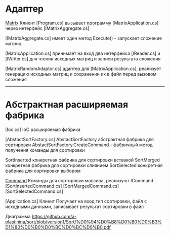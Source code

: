 # Адаптер

[Matrix](App/Matrix)
Клиент [Program.cs] вызывает программу [MatrixApplication.cs] через интерфейс [IMatrixAggregate.cs]

[IMatrixAggregate.cs] имеет один метод Execute() - запускает сложение матриц

[MatrixApplication.cs] принимает на вход два интерфейса [IReader.cs] и [IWriter.cs] для чтения исходных матриц 
и записи результата сложения

[MatrixRandomAdaptor.cs] адаптер для [MatrixApplication.cs], реализует генерацию исходных матриц 
и сохранении их в файл перед вызовом сложения


***

# Абстрактная расширяемая фабрика

[Ioc.cs]
IoC расширяемая фабрика

[AbstactSortFactory.cs]
AbstactSortFactory абстрактная фабрика для сортировки
AbstactSortFactory.CreateCommand - фабричный метод получения команды для сортировки 

SortInserted конкретная фабрика для сортировки вставкой
SortMerged конкретная фабрика для сортировки слиянием
SortSelected конкретная фабрика для сортировки выбором

[Command](ICommand)
Команды для сортировки массива, реализуют ICommand
[SortInsertedCommand.cs]
[SortMergedCommand.cs]
[SortSelectedCommand.cs]

[Application.cs]
Клиент
Получает на вход тип сортировки, файл с исходными данными, записывает результат сортировки в файл

Диаграмма
https://github.com/a-plastinina/sort/blob/version1/Sort/%D0%94%D0%B8%D0%B0%D0%B3%D1%80%D0%B0%D0%BC%D0%BC%D0%B0.pdf
